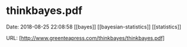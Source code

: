 # thinkbayes.pdf

Date: 2018-08-25 22:08:58
[[bayes]] [[bayesian-statistics]] [[statistics]]

URL: [http://www.greenteapress.com/thinkbayes/thinkbayes.pdf]
